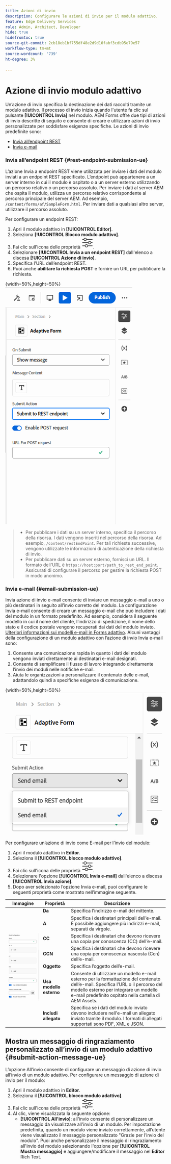 ```yaml
---
title: Azioni di invio
description: Configurare le azioni di invio per il modulo adattivo.
feature: Edge Delivery Services
role: Admin, Architect, Developer
hide: true
hidefromtoc: true
source-git-commit: 2cb18eb1bf755df48e2d9d10fabf3cdb95e79e57
workflow-type: tm+mt
source-wordcount: '739'
ht-degree: 3%

---
```



# Azione di invio modulo adattivo

Un’azione di invio specifica la destinazione dei dati raccolti tramite un modulo adattivo. Il processo di invio inizia quando l&#39;utente fa clic sul pulsante **[!UICONTROL Invia]** nel modulo. AEM Forms offre due tipi di azioni di invio descritte di seguito e consente di creare e utilizzare azioni di invio personalizzate per soddisfare esigenze specifiche. Le azioni di invio predefinite sono:

<!--To define a Submit Action for an Adaptive Form, you use the Properties dialog of the **Adaptive Form block** in the **Editor**-->

* [Invia all’endpoint REST](#rest-endpoint-submission-ue)
* [Invia e-mail](#email-submission-ue)


### Invia all’endpoint REST {#rest-endpoint-submission-ue}

L’azione Invia a endpoint REST viene utilizzata per inviare i dati del modulo inviati a un endpoint REST specificato. L’endpoint può appartenere a un server interno in cui il modulo è ospitato o a un server esterno utilizzando un percorso relativo o un percorso assoluto. Per inviare i dati al server AEM che ospita il modulo, utilizza un percorso relativo corrispondente al percorso principale del server AEM. Ad esempio, `/content/forms/af/SampleForm.html`. Per inviare dati a qualsiasi altro server, utilizzare il percorso assoluto.

<!--Configuring the Submit Action to REST Endpoint for Adaptive Forms offers several benefits such as:  
* It facilitates seamless integration of form data with external systems and services via RESTful APIs.  
* Offers flexibility in managing data submissions from Adaptive Forms, accommodating dynamic and complex data structures.  
* Allows dynamic mapping of form fields to parameters within the REST endpoint URL, enabling adaptable and customizable data submissions.
-->



Per configurare un endpoint REST:

1. Apri il modulo adattivo in **[!UICONTROL Editor]**.
1. Seleziona **[!UICONTROL Blocco modulo adattivo]**.
1. Fai clic sull&#39;icona delle proprietà ![proprietà](/help/forms/assets/Smock_Properties_18_N.svg).
1. Selezionare **[!UICONTROL Invia a un endpoint REST]** dall&#39;elenco a discesa **[!UICONTROL Azione di invio]**.
1. Specifica l’URL dell’endpoint REST.
1. Puoi anche **abilitare la richiesta POST** e fornire un URL per pubblicare la richiesta.

{width=50%,height=50%}![Abilita post richiesta per moduli adattivi](/help/forms/assets/enable-post-request-ue.png)

>
>
> * Per pubblicare i dati su un server interno, specifica il percorso della risorsa. I dati vengono inseriti nel percorso della risorsa. Ad esempio, `/content/restEndPoint`. Per tali richieste successive, vengono utilizzate le informazioni di autenticazione della richiesta di invio.
> * Per pubblicare dati su un server esterno, fornisci un URL. Il formato dell&#39;URL è `https://host:port/path_to_rest_end_point`. Assicurati di configurare il percorso per gestire la richiesta POST in modo anonimo.

### Invia e-mail {#email-submission-ue}

Invia azione di invio e-mail consente di inviare un messaggio e-mail a uno o più destinatari in seguito all’invio corretto del modulo. La configurazione Invia e-mail consente di creare un messaggio e-mail che può includere i dati del modulo in un formato predefinito. Ad esempio, considera il seguente modello in cui il nome del cliente, l’indirizzo di spedizione, il nome dello stato e il codice postale vengono recuperati dai dati del modulo inviato. [Ulteriori informazioni sui modelli e-mail in Forms adattivo](/help/forms/html-email-templates-in-adaptive-forms.md). Alcuni vantaggi della configurazione di un modulo adattivo con l’azione di invio Invia e-mail sono:

1. Consente una comunicazione rapida in quanto i dati del modulo vengono inviati direttamente ai destinatari e-mail designati.
1. Consente di semplificare il flusso di lavoro integrando direttamente l’invio dei moduli nelle notifiche e-mail.
1. Aiuta le organizzazioni a personalizzare il contenuto delle e-mail, adattandolo quindi a specifiche esigenze di comunicazione.

{width=50%,height=50%}![Proprietà modulo adattivo nell&#39;editor universale](/help/forms/assets/submit-actions-ue.png)


Per configurare un’azione di invio come E-mail per l’invio del modulo:

1. Apri il modulo adattivo in **Editor**.
1. Seleziona il **[!UICONTROL blocco modulo adattivo]**.
1. Fai clic sull&#39;icona delle proprietà ![proprietà](/help/forms/assets/Smock_Properties_18_N.svg).
1. Selezionare l&#39;opzione **[!UICONTROL Invia e-mail]** dall&#39;elenco a discesa **[!UICONTROL Invia azione]**.
1. Dopo aver selezionato l’opzione Invia e-mail, puoi configurare le seguenti proprietà come mostrato nell’immagine seguente.

<table>
  <thead>
    <tr>
      <th>Immagine</th>
      <th>Proprietà</th>
      <th>Descrizione</th>
    </tr>
  </thead>
  <tbody>
    <tr>
    <td rowspan="7"><img src="/help/forms/assets/email-config-ue.png" alt="Configurazione e-mail"></td> 
    <td><b>Da</td>
    <td>Specifica l'indirizzo e-mail del mittente.</td>
    </tr>
    <tr>
      <td><b>A</td>
      <td>Specifica i destinatari principali dell’e-mail. È possibile aggiungere più indirizzi e-mail, separati da virgole.</td>
    </tr>
    <tr>
      <td><b>CC</td>
      <td>Specifica i destinatari che devono ricevere una copia per conoscenza (CC) dell’e-mail.</td>
    </tr>
    <tr>
      <td><b>CCN</td>
      <td>Specifica i destinatari che devono ricevere una copia per conoscenza nascosta (Ccn) dell’e-mail.</td>
    </tr>
    <tr>
      <td><b>Oggetto</td>
      <td>Specifica l’oggetto dell’e-mail.</td>
    </tr>
    <tr>
      <td><b>Usa modello esterno</td>
      <td>Consente di utilizzare un modello e-mail esterno per la formattazione del contenuto dell’e-mail. Specifica l’URL o il percorso del modello esterno per integrare un modello e-mail predefinito ospitato nella cartella di AEM Assets.</td>
    </tr>
    <tr>
      <td><b>Includi allegato</td>
      <td>Specifica se i dati del modulo inviato devono includere nell'e-mail un allegato inviato tramite il modulo. I formati di allegati supportati sono PDF, XML e JSON.</td>
    </tr>
  </tbody>
</table>






<!--
        
        * **From**: The email address of the sender.
        * **To**: Specify the primary recipients of the email, multiple email addresses can be added, separated by commas.
        * **CC**: Specify the recipients who should receive a carbon copy (CC) of the email.
        * **BCC**: Specify the recipients who should receive a blind carbon copy (BCC) of the email.
        * **Subject**: Specify the subject line of the email.
        * **Use External Template**: Enables the use of an external email template for formatting the email content. Provide the URL or path to the External template path to integrate a pre-designed email template hosted in your AEM Assets folder.
        * **Include Attachment**: Specifies whether the submitted form data should include an attachment submitted through the form in the email.

    {width=50%,height=50%}![Enable post request for adaptive forms](/help/forms/assets/email-config-ue.png)

-->

## Mostra un messaggio di ringraziamento personalizzato all’invio di un modulo adattivo {#submit-action-message-ue}

L’opzione All’invio consente di configurare un messaggio di azione di invio all’invio di un modulo adattivo. Per configurare un messaggio di azione di invio per il modulo:

1. Apri il modulo adattivo in **Editor**.
1. Seleziona il **[!UICONTROL blocco modulo adattivo]**.
1. Fai clic sull&#39;icona delle proprietà ![proprietà](/help/forms/assets/Smock_Properties_18_N.svg).
1. Al clic, viene visualizzata la seguente opzione:
   * **[!UICONTROL All&#39;invio]**: all&#39;invio consente di personalizzare un messaggio da visualizzare all&#39;invio di un modulo. Per impostazione predefinita, quando un modulo viene inviato correttamente, all’utente viene visualizzato il messaggio personalizzato &quot;Grazie per l’invio del modulo&quot;.
Puoi anche personalizzare il messaggio di ringraziamento all&#39;invio del modulo selezionando l&#39;opzione per **[!UICONTROL Mostra messaggio]** e aggiungere/modificare il messaggio nel **Editor** Rich Text.


